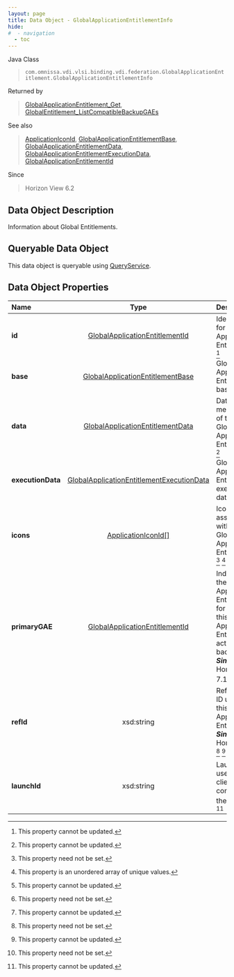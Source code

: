 ```yaml
---
layout: page
title: Data Object - GlobalApplicationEntitlementInfo
hide:
#  - navigation
  - toc
---
```






Java Class
> `com.omnissa.vdi.vlsi.binding.vdi.federation.GlobalApplicationEntitlement.GlobalApplicationEntitlementInfo`

Returned by
> [GlobalApplicationEntitlement_Get](vdi.federation.GlobalApplicationEntitlement.md#get), [GlobalEntitlement_ListCompatibleBackupGAEs](vdi.federation.GlobalApplicationEntitlement.md#listCompatibleBackupGAEs)

See also
> [ApplicationIconId](../2406/vdi.entity.ApplicationIconId.md), [GlobalApplicationEntitlementBase](../2406/vdi.federation.GlobalApplicationEntitlement.GlobalApplicationEntitlementBase.md), [GlobalApplicationEntitlementData](../2406/vdi.federation.GlobalApplicationEntitlement.GlobalApplicationEntitlementData.md), [GlobalApplicationEntitlementExecutionData](../2406/vdi.federation.GlobalApplicationEntitlement.GlobalApplicationEntitlementExecutionData.md), [GlobalApplicationEntitlementId](../2406/vdi.entity.GlobalApplicationEntitlementId.md)

Since
> Horizon View 6.2


## Data Object Description

Information about Global Entitlements.

##  Queryable Data Object

This data object is queryable using [QueryService](vdi.query.QueryService.md "QueryService").

## Data Object Properties

 Name | Type | Description
:---|:---:|:---
**id**| [GlobalApplicationEntitlementId](../2406/vdi.entity.GlobalApplicationEntitlementId.md)|  Identifier for Global Application Entitlement. [^2]
**base**| [GlobalApplicationEntitlementBase](../2406/vdi.federation.GlobalApplicationEntitlement.GlobalApplicationEntitlementBase.md)|  Global Application Entitlement base data.
**data**| [GlobalApplicationEntitlementData](../2406/vdi.federation.GlobalApplicationEntitlement.GlobalApplicationEntitlementData.md)|  Data about members of the Global Application Entitlement. [^2]
**executionData**| [GlobalApplicationEntitlementExecutionData](../2406/vdi.federation.GlobalApplicationEntitlement.GlobalApplicationEntitlementExecutionData.md)|  Global Application Entitlement execution data.
**icons**| [ApplicationIconId[]](../2406/vdi.entity.ApplicationIconId.md)|  Icons associated with the Global Application Entitlement [^1] [^14] [^2]
**primaryGAE**| [GlobalApplicationEntitlementId](../2406/vdi.entity.GlobalApplicationEntitlementId.md)|  Indicates the Global Application Entitlement for which this Global Application Entitlement acts as backup.  **_Since_** Horizon 7.11 [^1] [^2]
**refId**|  xsd:string|  Reference ID used for this Global Application Entitlement.  **_Since_** Horizon 8.1 [^1] [^2]
**launchId**|  xsd:string|  Launch ID used by clients to connect to the pool. [^1] [^2]


 


[^1]: This property need not be set.
[^2]: This property cannot be updated.
[^14]: This property is an unordered array of unique values.